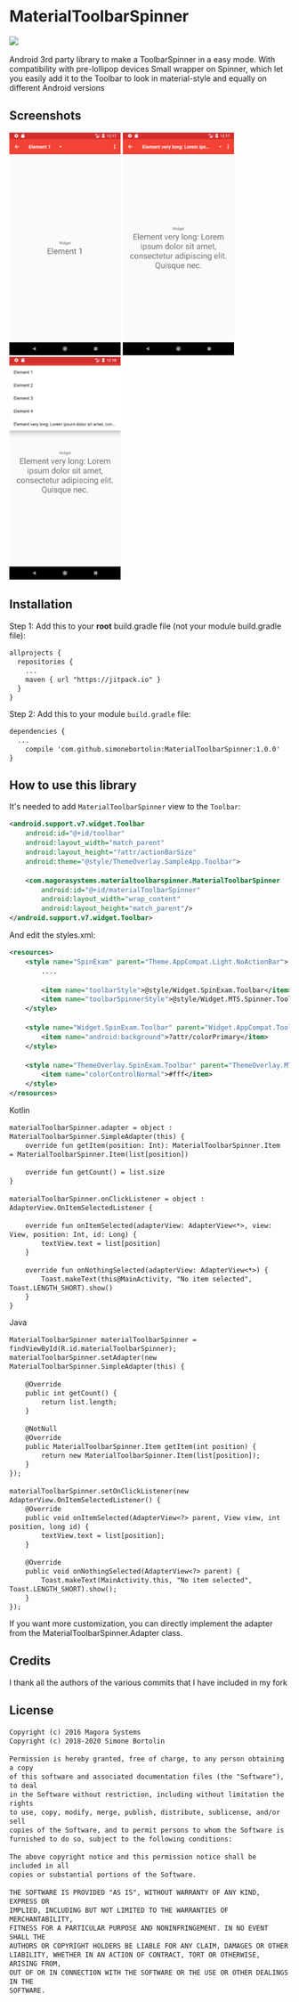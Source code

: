 # MaterialToolbarSpinner
[![](https://jitpack.io/v/simonebortolin/MaterialToolbarSpinner.svg)](https://jitpack.io/#simonebortolin/MaterialToolbarSpinner)

Android 3rd party library to make a ToolbarSpinner in a easy mode. With compatibility with pre-lollipop devices
Small wrapper on Spinner, which let you easily add it to the Toolbar to look in material-style and equally on different Android versions

## Screenshots
<a href="https://github.com/simonebortolin/MaterialToolbarSpinner/blob/master/image_1.png"><img src="https://github.com/simonebortolin/MaterialToolbarSpinner/blob/master/image_1.png" alt="" width="200px"></a>
<a href="https://github.com/simonebortolin/MaterialToolbarSpinner/blob/master/image_2.png"><img src="https://github.com/simonebortolin/MaterialToolbarSpinner/blob/master/image_2.png" alt="" width="200px"></a>
<a href="https://github.com/simonebortolin/MaterialToolbarSpinner/blob/master/image_3.png"><img src="https://github.com/simonebortolin/MaterialToolbarSpinner/blob/master/image_3.png" alt="" width="200px"></a>

## Installation

Step 1: Add this to your **root** build.gradle file (not your module build.gradle file):

    allprojects {
      repositories {
        ...
        maven { url "https://jitpack.io" }
      }
    }


Step 2: Add this to your module `build.gradle` file:

    dependencies {
      ...
        compile 'com.github.simonebortolin:MaterialToolbarSpinner:1.0.0'
    }

## How to use this library

It's needed to add `MaterialToolbarSpinner` view to the `Toolbar`:
```xml
<android.support.v7.widget.Toolbar
    android:id="@+id/toolbar"
    android:layout_width="match_parent"
    android:layout_height="?attr/actionBarSize"
    android:theme="@style/ThemeOverlay.SampleApp.Toolbar">

    <com.magorasystems.materialtoolbarspinner.MaterialToolbarSpinner
        android:id="@+id/materialToolbarSpinner"
        android:layout_width="wrap_content"
        android:layout_height="match_parent"/>
</android.support.v7.widget.Toolbar>
```

And edit the styles.xml:
```xml
<resources>
    <style name="SpinExam" parent="Theme.AppCompat.Light.NoActionBar">
        ....

        <item name="toolbarStyle">@style/Widget.SpinExam.Toolbar</item>
        <item name="toolbarSpinnerStyle">@style/Widget.MTS.Spinner.Toolbar</item>
    </style>

    <style name="Widget.SpinExam.Toolbar" parent="Widget.AppCompat.Toolbar">
        <item name="android:background">?attr/colorPrimary</item>
    </style>

    <style name="ThemeOverlay.SpinExam.Toolbar" parent="ThemeOverlay.MTS.Toolbar">
        <item name="colorControlNormal">#fff</item>
    </style>
</resources>
```

Kotlin

    materialToolbarSpinner.adapter = object : MaterialToolbarSpinner.SimpleAdapter(this) {
        override fun getItem(position: Int): MaterialToolbarSpinner.Item  = MaterialToolbarSpinner.Item(list[position])
    
        override fun getCount() = list.size
    }
    
    materialToolbarSpinner.onClickListener = object : AdapterView.OnItemSelectedListener {
    
        override fun onItemSelected(adapterView: AdapterView<*>, view: View, position: Int, id: Long) {
            textView.text = list[position]
        }
    
        override fun onNothingSelected(adapterView: AdapterView<*>) {
            Toast.makeText(this@MainActivity, "No item selected", Toast.LENGTH_SHORT).show()
        }
    }
    
Java
    
    MaterialToolbarSpinner materialToolbarSpinner = findViewById(R.id.materialToolbarSpinner);
    materialToolbarSpinner.setAdapter(new MaterialToolbarSpinner.SimpleAdapter(this) {

        @Override
        public int getCount() {
            return list.length;
        }

        @NotNull
        @Override
        public MaterialToolbarSpinner.Item getItem(int position) {
            return new MaterialToolbarSpinner.Item(list[position]);
        }
    });

    materialToolbarSpinner.setOnClickListener(new AdapterView.OnItemSelectedListener() {
        @Override
        public void onItemSelected(AdapterView<?> parent, View view, int position, long id) {
            textView.text = list[position];
        }

        @Override
        public void onNothingSelected(AdapterView<?> parent) {
            Toast.makeText(MainActivity.this, "No item selected", Toast.LENGTH_SHORT).show();
        }
    });

If you want more customization, you can directly implement the adapter from the MaterialToolbarSpinner.Adapter class.
  
## Credits


I thank all the authors of the various commits that I have included in my fork


## License

    Copyright (c) 2016 Magora Systems
    Copyright (c) 2018-2020 Simone Bortolin
    
    Permission is hereby granted, free of charge, to any person obtaining a copy 
    of this software and associated documentation files (the "Software"), to deal 
    in the Software without restriction, including without limitation the rights 
    to use, copy, modify, merge, publish, distribute, sublicense, and/or sell 
    copies of the Software, and to permit persons to whom the Software is 
    furnished to do so, subject to the following conditions:
    
    The above copyright notice and this permission notice shall be included in all 
    copies or substantial portions of the Software.
    
    THE SOFTWARE IS PROVIDED "AS IS", WITHOUT WARRANTY OF ANY KIND, EXPRESS OR 
    IMPLIED, INCLUDING BUT NOT LIMITED TO THE WARRANTIES OF MERCHANTABILITY, 
    FITNESS FOR A PARTICULAR PURPOSE AND NONINFRINGEMENT. IN NO EVENT SHALL THE 
    AUTHORS OR COPYRIGHT HOLDERS BE LIABLE FOR ANY CLAIM, DAMAGES OR OTHER 
    LIABILITY, WHETHER IN AN ACTION OF CONTRACT, TORT OR OTHERWISE, ARISING FROM, 
    OUT OF OR IN CONNECTION WITH THE SOFTWARE OR THE USE OR OTHER DEALINGS IN THE 
    SOFTWARE.
